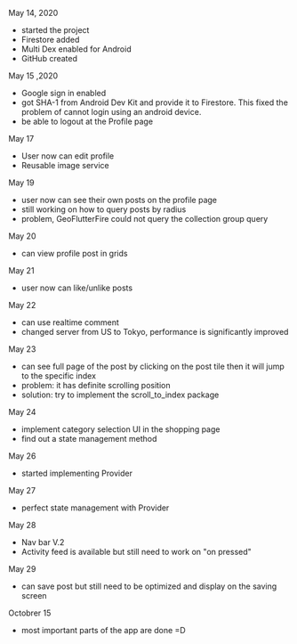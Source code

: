 May 14, 2020
- started the project
- Firestore added
- Multi Dex enabled for Android
- GitHub created

May 15 ,2020
- Google sign in enabled
- got SHA-1 from Android Dev Kit and provide it to Firestore.
This fixed the problem of cannot login using an android device.
- be able to logout at the Profile page

May 17
- User now can edit profile
- Reusable image service

May 19
- user now can see their own posts on the profile page
- still working on how to query posts by radius
- problem, GeoFlutterFire could not query the collection group query

May 20
- can view profile post in grids

May 21
- user now can like/unlike posts

May 22
- can use realtime comment
- changed server from US to Tokyo, performance is significantly improved

May 23
- can see full page of the post by clicking on the post tile then it will
    jump to the specific index
- problem: it has definite scrolling position
- solution: try to implement the scroll_to_index package

May 24
- implement category selection UI in the shopping page
- find out a state management method

May 26
- started implementing Provider

May 27
- perfect state management with Provider

May 28
- Nav bar V.2
- Activity feed is available but still need to work on "on pressed"

May 29
- can save post but still need to be optimized and display on the saving screen

Octobrer 15
- most important parts of the app are done =D